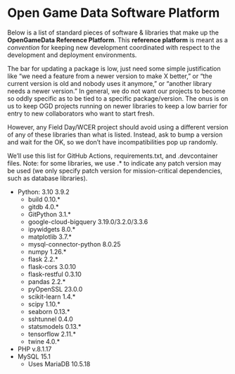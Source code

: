 # Open Game Data Software Platform

Below is a list of standard pieces of software & libraries that make up the **OpenGameData Reference Platform**. This **reference platform** is meant as a *convention* for keeping new development coordinated with respect to the development and deployment environments.

The bar for updating a package is low, just need some simple justification like “we need a feature from a newer version to make X better,” or “the current version is old and nobody uses it anymore,” or “another library needs a newer version.” In general, we do not want our projects to become so oddly specific as to be tied to a specific package/version. The onus is on us to keep OGD projects running on newer libraries to keep a low barrier for entry to new collaborators who want to start fresh.

However, any Field Day/WCER project should avoid using a different version of any of these libraries than what is listed. Instead, ask to bump a version and wait for the OK, so we don’t have incompatibilities pop up randomly.

We’ll use this list for GitHub Actions, requirements.txt, and .devcontainer files.
Note: for some libraries, we use .* to indicate any patch version may be used (we only specify patch version for mission-critical dependencies, such as database libraries).

- Python: 3.10 3.9.2
    - build 0.10.*
    - gitdb 4.0.*
    - GitPython 3.1.*
    - google-cloud-bigquery 3.19.0/3.2.0/3.3.6
    - ipywidgets 8.0.*
    - matplotlib 3.7.*
    - mysql-connector-python 8.0.25
    - numpy 1.26.*
    - flask 2.2.*
    - flask-cors 3.0.10
    - flask-restful 0.3.10
    - pandas 2.2.*
    - pyOpenSSL 23.0.0
    - scikit-learn 1.4.*
    - scipy 1.10.*
    - seaborn 0.13.*
    - sshtunnel 0.4.0
    - statsmodels 0.13.*
    - tensorflow 2.11.*
    - twine 4.0.*
- PHP v.8.1.17
- MySQL 15.1
    - Uses MariaDB 10.5.18
